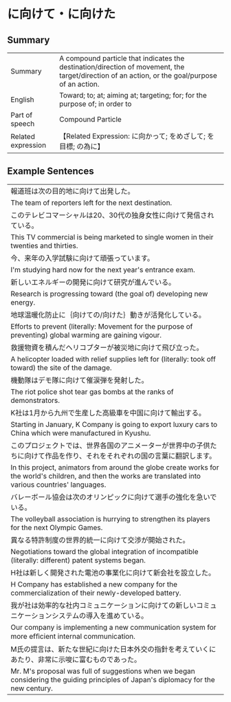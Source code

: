 # に向けて・に向けた

## Summary

<table><tr>   <td>Summary</td>   <td>A compound particle that indicates the destination/direction of movement, the target/direction of an action, or the goal/purpose of an action.</td></tr><tr>   <td>English</td>   <td>Toward; to; at; aiming at; targeting; for; for the purpose of; in order to</td></tr><tr>   <td>Part of speech</td>   <td>Compound Particle</td></tr><tr>   <td>Related expression</td>   <td>【Related Expression: に向かって; をめざして; を目標; の為に】</td></tr></table>

## Example Sentences

<table><tr><td>報道班は次の目的地に向けて出発した。</td></tr><tr><td>The team of reporters left for the next destination.</td></tr><tr><td>このテレビコマーシャルは20、30代の独身女性に向けて発信されている。</td></tr><tr><td>This TV commercial is being marketed to single women in their twenties and thirties.</td></tr><tr><td>今、来年の入学試験に向けて頑張っています。</td></tr><tr><td>I'm studying hard now for the next year's entrance exam.</td></tr><tr><td>新しいエネルギーの開発に向けて研究が進んでいる。</td></tr><tr><td>Research is progressing toward (the goal of) developing new energy.</td></tr><tr><td>地球温暖化防止に｛向けての/向けた｝動きが活発化している。</td></tr><tr><td>Efforts to prevent (literally: Movement for the purpose of preventing) global warming are gaining vigour.</td></tr><tr><td>救援物資を積んだヘリコプターが被災地に向けて飛び立った。</td></tr><tr><td>A helicopter loaded with relief supplies left for (literally: took off toward) the site of the damage.</td></tr><tr><td>機動隊はデモ隊に向けて催涙弾を発射した。</td></tr><tr><td>The riot police shot tear gas bombs at the ranks of demonstrators.</td></tr><tr><td>K社は1月から九州で生産した高級車を中国に向けて輸出する。</td></tr><tr><td>Starting in January, K Company is going to export luxury cars to China which were manufactured in Kyushu.</td></tr><tr><td>このプロジェクトでは、世界各国のアニメーターが世界中の子供たちに向けて作品を作り、それをそれぞれの国の言葉に翻訳します。</td></tr><tr><td>In this project, animators from around the globe create works for the world's children, and then the works are translated into various countries' languages.</td></tr><tr><td>バレーボール協会は次のオリンピックに向けて選手の強化を急いでいる。</td></tr><tr><td>The volleyball association is hurrying to strengthen its players for the next Olympic Games.</td></tr><tr><td>異なる特許制度の世界的統一に向けて交渉が開始された。</td></tr><tr><td>Negotiations toward the global integration of incompatible (literally: different) patent systems began.</td></tr><tr><td>H社は新しく開発された電池の事業化に向けて新会社を設立した。</td></tr><tr><td>H Company has established a new company for the commercialization of their newly-developed battery.</td></tr><tr><td>我が社は効率的な社内コミュニケーションに向けての新しいコミュニケーションシステムの導入を進めている。</td></tr><tr><td>Our company is implementing a new communication system for more efﬁcient internal communication.</td></tr><tr><td>M氏の提言は、新たな世紀に向けた日本外交の指針を考えていくにあたり、非常に示唆に富むものであった。</td></tr><tr><td>Mr. M's proposal was full of suggestions when we began considering the guiding principles of Japan's diplomacy for the new century.</td></tr></table>

